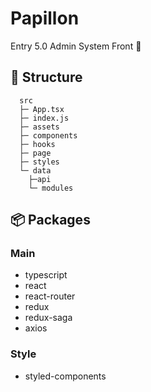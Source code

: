 # Papillon

Entry 5.0 Admin System Front 🦋

## 📁 Structure

```
  src
  ├─ App.tsx
  ├─ index.js
  ├─ assets
  ├─ components
  ├─ hooks
  ├─ page
  ├─ styles
  └─ data
    ├─api
    └─ modules
```

## 📦 Packages

### Main

- typescript
- react
- react-router
- redux
- redux-saga
- axios

### Style

- styled-components
